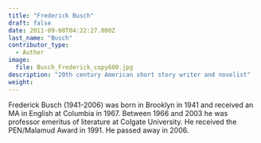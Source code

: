 ```yaml
---
title: "Frederick Busch"
draft: false
date: 2011-09-08T04:22:27.000Z
last_name: "Busch"
contributor_type:
  - Author
image:
  file: Busch_Frederick_copy600.jpg
description: "20th century American short story writer and novelist"
weight:
---
```


Frederick Busch (1941-2006) was born in Brooklyn in 1941 and received an MA in English at Columbia in 1967. Between 1966 and 2003 he was professor emeritus of literature at Colgate University. He received the PEN/Malamud Award in 1991. He passed away in 2006.

